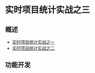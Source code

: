 # 实时项目统计实战之三

## 概述

* [实时项目统计实战之一](https://blog.csdn.net/qq_27384769/article/details/80220626)
* [实时项目统计实战之二](https://blog.csdn.net/qq_27384769/article/details/80230539)


## 功能开发


